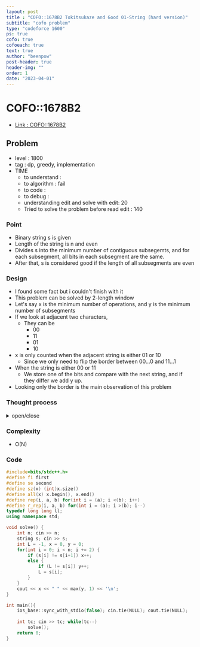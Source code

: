 ```yaml
---
layout: post
title : "COFO::1678B2 Tokitsukaze and Good 01-String (hard version)"
subtitle: "cofo problem"
type: "codeforce 1600"
ps: true
cofo: true
cofoeach: true
text: true
author: "beenpow"
post-header: true
header-img: ""
order: 1
date: "2023-04-01"
---
```

# COFO::1678B2
- [Link : COFO::1678B2](https://codeforces.com/contest/1678/problem/B2)


## Problem 

- level : 1800
- tag : dp, greedy, implementation
- TIME
  - to understand    : 
  - to algorithm     : fail
  - to code          : 
  - to debug         : 
  - understanding edit and solve with edit: 20
  - Tried to solve the problem before read edit : 140

### Point
- Binary string s is given
- Length of the string is n and even
- Divides s into the minimum number of contiguous subsegemts, and for each subsegment, all bits in each subsegment are the same.
- After that, s is considered good if the length of all subsegments are even

### Design
- I found some fact but i couldn't finish with it
- This problem can be solved by 2-length window
- Let's say x is the minimum number of operations, and y is the minimum number of subsegments
- If we look at adjacent two characters,
  - They can be
    - 00
    - 11
    - 01
    - 10
- x is only counted when the adjacent string is either 01 or 10
  - Since we only need to flip the border between 00...0 and 11...1
- When the string is either 00 or 11
  - We store one of the bits and compare with the next string, and if they differ we add y up.
- Looking only the border is the main observation of this problem

### Thought process

<details>
<summary> open/close </summary>

<!-- above empty line should exist -->

<pre>
* 최소 Flip 갯수 ans 구하기 (이해 + 알고리즘 : 50 + 7분)
  . 홀수 길이인 subsegment 를 x 라고 하고,
  . i 번째 subsegment 인 x[i] 에 대해 생각해보자.

  a. x[i] 주변에 x[i-1], x[i+1] 이 모두 인접하지 않은 경우가 있고
    . x[i] 좌측의 비트와 x[i] 우측의 비트는 같은 값을 나타냄. 그리고 둘다 각각 길이가 짝수임
    . 즉, 1111 000 11 과 같은 형태임

    * 홀수개 혼자 있는것을 옆으로 파동처럼 밀어서 홀수개있는거랑 묶어서 처리하는게 좋을까?
     . 아니 좋은게 아니라, 파동처럼 묶어서 묶일때까지 전파할 수밖에 없긴 함.
     . 그렇지 않으면 계속 짝수개인 subsegment 만 만나니까. 

    a-1. x[i]의 최좌측 비트 하나만 flip 하기 -> 그리고 이제 x[i] 의 좌측 bitset 의 갯수가 홀수개가 된것
    a-2. x[i]의 최우측 비트 하나만 flip 하기 -> 그리고 이제 x[i] 의 우측 bitset 의 갯수가 홀수개가 된것.

=> 그럼, 파동처럼 전달해줘야하니까, x[i] 와 x[i+1] 사이에 존재하는 subsegment 의 갯수가 m 인 경우
  . ans += m 이 되고,
  . 홀수개끼리 다시 붙어있게되었으므로 b, c, d 중에 하나의 케이스로 변경된다.
    

  b. x[i] 주변에 x[i-1] 만 인접한 경우 
    . d 와 동일하게, 
    . 연속으로 인접한 홀수 길이의 subsegment 의 갯수를 k 라고 할때,
    . ans += k/2, 그리고 나머지 한개 남은 것을 최좌측 혹은 최우측으로 해서 case 'a'로 고려하면 될듯

  c. x[i] 주변에 x[i+1] 만 인접한 경우
    . d 와 동일하게, 
    . 연속으로 인접한 홀수 길이의 subsegment 의 갯수를 k 라고 할때,
    . ans += k/2, 그리고 나머지 한개 남은 것을 최좌측 혹은 최우측으로 해서 case 'a'로 고려하면 될듯

  d. x[i] 주변에 x[i-1], x[i+1] 이 모두 인접한 경우
    . 일단 이렇게 인접한 홀수길이의 subsegment 의 갯수를 k 라고 할때,
    . ans += k/2, 그리고 나머지 한개 남은 것을 최좌측 혹은 최우측으로 해서 case 'a'로 고려하면 될듯 

* ans 가 고정되었을때, 최소 subsement 의 갯수 구하기
  . subsegment 의 갯수를 초기 갯수인 initNum 보다 작게 만들고, 최소의 갯수로 만드는 방법은 유일함.
  . 특정 subsegment 를 좌측 혹은 우측에 합산 시키는 것
  . ans 의 갯수가 한정적이기 때문에, 이 작업은 최대한 길이가 짧은 subsegment 에게 진행해줘야 
    최대한 많은 갯수의 subsegment 를 합산 시킬 수 있음
  . ans 개를 이용해서 아무나 합산시킬 수 있지만, 이 경우 계산 결과의 string 에 길이가 홀수인 subsegment 가 남아있을 수 있음
  . 이를 방지하면서 ans 를 이용하려면,,,, 

  . case a
    . 아래 케이스와 동일하게 처리하면 될듯

  . case b, c, d
    . 인접해있는 홀수개의 subsegment 를 처리할때는
    . 최대한 갯수가 적은 쪽 세그먼트의 값을 바꿔주기

</pre>

</details>

### Complexity
- O(N)

### Code

```cpp
#include<bits/stdc++.h>
#define fi first
#define se second
#define sz(x) (int)x.size()
#define all(x) x.begin(), x.end()
#define rep(i, a, b) for(int i = (a); i <(b); i++)
#define r_rep(i, a, b) for(int i = (a); i >(b); i--)
typedef long long ll;
using namespace std;

void solve() {
    int n; cin >> n;
    string s; cin >> s;
    int L = -1, x = 0, y = 0;
    for(int i = 0; i < n; i += 2) {
        if (s[i] != s[i+1]) x++;
        else {
            if (L != s[i]) y++;
            L = s[i];
        }
    }
    cout << x << " " << max(y, 1) << '\n';
}

int main(){
    ios_base::sync_with_stdio(false); cin.tie(NULL); cout.tie(NULL);
    
    int tc; cin >> tc; while(tc--)
        solve();
    return 0;
}
```

